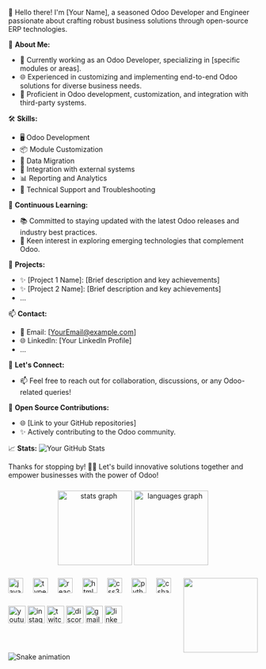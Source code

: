 👋 Hello there! I'm [Your Name], a seasoned Odoo Developer and Engineer passionate about crafting robust business solutions through open-source ERP technologies.

🚀 **About Me:**
- 💼 Currently working as an Odoo Developer, specializing in [specific modules or areas].
- 🌐 Experienced in customizing and implementing end-to-end Odoo solutions for diverse business needs.
- 🔧 Proficient in Odoo development, customization, and integration with third-party systems.

🛠️ **Skills:**
- 🖥️ Odoo Development
- 📦 Module Customization
- 🔄 Data Migration
- 🤝 Integration with external systems
- 📊 Reporting and Analytics
- 🔧 Technical Support and Troubleshooting

🌱 **Continuous Learning:**
- 📚 Committed to staying updated with the latest Odoo releases and industry best practices.
- 🤖 Keen interest in exploring emerging technologies that complement Odoo.

🔧 **Projects:**
- ✨ [Project 1 Name]: [Brief description and key achievements]
- ✨ [Project 2 Name]: [Brief description and key achievements]
- ...

📫 **Contact:**
- 📧 Email: [YourEmail@example.com]
- 🌐 LinkedIn: [Your LinkedIn Profile]
- ...

🤝 **Let's Connect:**
- 📫 Feel free to reach out for collaboration, discussions, or any Odoo-related queries!

🚀 **Open Source Contributions:**
- 🌐 [Link to your GitHub repositories]
- ✨ Actively contributing to the Odoo community.

📈 **Stats:**
![Your GitHub Stats](https://github-readme-stats.vercel.app/api?username=YourGitHubUsername&show_icons=true&count_private=true)

Thanks for stopping by! 👨‍💻 Let's build innovative solutions together and empower businesses with the power of Odoo!


###

<div align="center">
  <img src="https://github-readme-stats.vercel.app/api?username=maurodesouza&hide_title=false&hide_rank=false&show_icons=true&include_all_commits=true&count_private=true&disable_animations=false&theme=dracula&locale=en&hide_border=false" height="150" alt="stats graph"  />
  <img src="https://github-readme-stats.vercel.app/api/top-langs?username=maurodesouza&locale=en&hide_title=false&layout=compact&card_width=320&langs_count=5&theme=dracula&hide_border=false" height="150" alt="languages graph"  />
</div>

###

<img align="right" height="150" src="https://i.imgflip.com/65efzo.gif"  />

###

<div align="left">
  <img src="https://cdn.jsdelivr.net/gh/devicons/devicon/icons/javascript/javascript-original.svg" height="30" alt="javascript logo"  />
  <img width="12" />
  <img src="https://cdn.jsdelivr.net/gh/devicons/devicon/icons/typescript/typescript-original.svg" height="30" alt="typescript logo"  />
  <img width="12" />
  <img src="https://cdn.jsdelivr.net/gh/devicons/devicon/icons/react/react-original.svg" height="30" alt="react logo"  />
  <img width="12" />
  <img src="https://cdn.jsdelivr.net/gh/devicons/devicon/icons/html5/html5-original.svg" height="30" alt="html5 logo"  />
  <img width="12" />
  <img src="https://cdn.jsdelivr.net/gh/devicons/devicon/icons/css3/css3-original.svg" height="30" alt="css3 logo"  />
  <img width="12" />
  <img src="https://cdn.jsdelivr.net/gh/devicons/devicon/icons/python/python-original.svg" height="30" alt="python logo"  />
  <img width="12" />
  <img src="https://cdn.jsdelivr.net/gh/devicons/devicon/icons/csharp/csharp-original.svg" height="30" alt="csharp logo"  />
</div>

###

<div align="left">
  <img src="https://img.shields.io/static/v1?message=Youtube&logo=youtube&label=&color=FF0000&logoColor=white&labelColor=&style=for-the-badge" height="35" alt="youtube logo"  />
  <img src="https://img.shields.io/static/v1?message=Instagram&logo=instagram&label=&color=E4405F&logoColor=white&labelColor=&style=for-the-badge" height="35" alt="instagram logo"  />
  <img src="https://img.shields.io/static/v1?message=Twitch&logo=twitch&label=&color=9146FF&logoColor=white&labelColor=&style=for-the-badge" height="35" alt="twitch logo"  />
  <img src="https://img.shields.io/static/v1?message=Discord&logo=discord&label=&color=7289DA&logoColor=white&labelColor=&style=for-the-badge" height="35" alt="discord logo"  />
  <img src="https://img.shields.io/static/v1?message=Gmail&logo=gmail&label=&color=D14836&logoColor=white&labelColor=&style=for-the-badge" height="35" alt="gmail logo"  />
  <img src="https://img.shields.io/static/v1?message=LinkedIn&logo=linkedin&label=&color=0077B5&logoColor=white&labelColor=&style=for-the-badge" height="35" alt="linkedin logo"  />
</div>

###

<br clear="both">

<img src="https://raw.githubusercontent.com/maurodesouza/maurodesouza/output/snake.svg" alt="Snake animation" />

###
